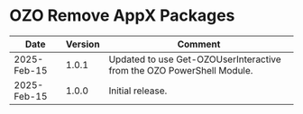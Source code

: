 # OZO Remove AppX Packages

|Date|Version|Comment|
|----|-------|-------|
|2025-Feb-15|1.0.1|Updated to use Get-OZOUserInteractive from the OZO PowerShell Module.|
|2025-Feb-15|1.0.0|Initial release.|
